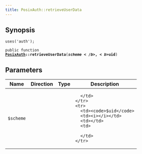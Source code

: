 ```yaml
---
title: PosixAuth::retrieveUserData
---
```


## Synopsis

<code>uses('auth');</code>

<code>public function <b><a href="PosixAuth">PosixAuth</a>::retrieveUserData</b>(<b>$scheme</b>, <b>$uid</b>)</code>

## Parameters

<table>
  <thead>
    <tr>
      <th>Name</th>
      <th>Direction</th>
      <th>Type</th>
      <th>Description</th>
    </tr>
  </thead>
  <tbody>
    <tr>
      <td><code>$scheme</code>
      <td><i></i></td>
      <td></td>
      <td>

      </td>
    </tr>
    <tr>
      <td><code>$uid</code>
      <td><i></i></td>
      <td></td>
      <td>

      </td>
    </tr>
  </tbody>
</table>


